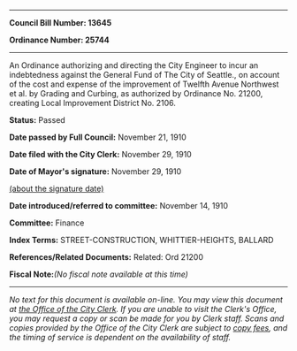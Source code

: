 

********

**Council Bill Number: 13645**
   
**Ordinance Number: 25744**
********

 An Ordinance authorizing and directing the City Engineer to incur an indebtedness against the General Fund of The City of Seattle., on account of the cost and expense of the improvement of Twelfth Avenue Northwest et al. by Grading and Curbing, as authorized by Ordinance No. 21200, creating Local Improvement District No. 2106.

**Status:** Passed
   
**Date passed by Full Council:** November 21, 1910
   
**Date filed with the City Clerk:** November 29, 1910
   
**Date of Mayor's signature:** November 29, 1910
   
[(about the signature date)](/~public/approvaldate.htm)
   
   
   
**Date introduced/referred to committee:** November 14, 1910
   
**Committee:** Finance
   
   
**Index Terms:** STREET-CONSTRUCTION, WHITTIER-HEIGHTS, BALLARD

**References/Related Documents:** Related: Ord 21200

**Fiscal Note:**_(No fiscal note available at this time)_
********

_No text for this document is available on-line. You may view this document at [the Office of the City Clerk](http://www.seattle.gov/leg/clerk/contactUs.htm). If you are unable to visit the Clerk's Office, you may request a copy or scan be made for you by Clerk staff. Scans and copies provided by the Office of the City Clerk are subject to [copy fees](http://clerk.seattle.gov/~public/clerkfees.htm), and the timing of service is dependent on the availability of staff._

